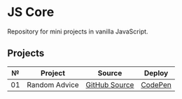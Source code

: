 # **JS Core**
Repository for mini projects in vanilla JavaScript.

## **Projects**
| №  | Project        | Source                                                                                | Deploy                                            | 
| ---| -------------- | ------------------------------------------------------------------------------------- | ------------------------------------------------- | 
| 01 | Random Advice  | [GitHub Source](https://github.com/hievgn/js-core/tree/main/01%20-%20Random%20Advice) | [CodePen](https://codepen.io/hievgn/full/bGyXJdV) | 
